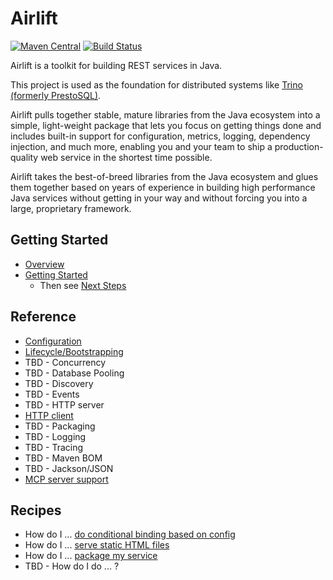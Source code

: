 # Airlift
[![Maven Central](https://img.shields.io/maven-central/v/io.airlift/airlift.svg?label=Maven%20Central)](https://search.maven.org/#search%7Cga%7C1%7Cg%3A%22io.airlift%22)
[![Build Status](https://github.com/airlift/airlift/workflows/CI/badge.svg)](https://github.com/airlift/airlift/actions?query=workflow%3ACI+event%3Apush+branch%3Amaster)

Airlift is a toolkit for building REST services in Java.

This project is used as the foundation for distributed systems like [Trino (formerly PrestoSQL)](https://trino.io).

Airlift pulls together stable, mature libraries from the Java ecosystem into a simple, light-weight package that lets you focus on getting things done and includes built-in support for configuration, metrics, logging, dependency injection, and much more, enabling you and your team to ship a production-quality web service in the shortest time possible.

Airlift takes the best-of-breed libraries from the Java ecosystem and glues them together based on years of experience in building high performance Java services without getting in your way and without forcing you into a large, proprietary framework.

## Getting Started

- [Overview](docs/overview.md)
- [Getting Started](docs/getting_started.md)
  - Then see [Next Steps](docs/next_steps.md)

## Reference

- [Configuration](docs/ref_configuration.md)
- [Lifecycle/Bootstrapping](docs/ref_lifecycle.md)
- TBD - Concurrency
- TBD - Database Pooling
- TBD - Discovery
- TBD - Events
- TBD - HTTP server
- [HTTP client](http-client/README.md)
- TBD - Packaging
- TBD - Logging
- TBD - Tracing
- TBD - Maven BOM
- TBD - Jackson/JSON
- [MCP server support](mcp/README.md)

## Recipes

- How do I ... [do conditional binding based on config](docs/recipes.md#how-do-i-do-conditional-binding-based-on-a-config-value)
- How do I ... [serve static HTML files](docs/recipes.md#how-do-i-serve-static-html-files)
- How do I ... [package my service](docs/recipes.md#how-do-i-package-my-service)
- TBD - How do I do ... ?

